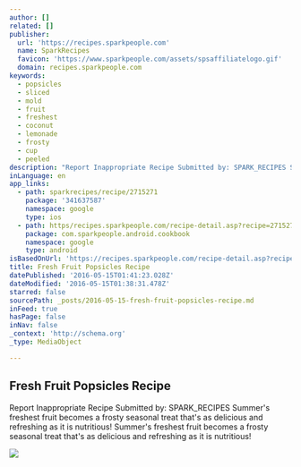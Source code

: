 ```yaml
---
author: []
related: []
publisher:
  url: 'https://recipes.sparkpeople.com'
  name: SparkRecipes
  favicon: 'https://www.sparkpeople.com/assets/spsaffiliatelogo.gif'
  domain: recipes.sparkpeople.com
keywords:
  - popsicles
  - sliced
  - mold
  - fruit
  - freshest
  - coconut
  - lemonade
  - frosty
  - cup
  - peeled
description: "Report Inappropriate Recipe Submitted by: SPARK_RECIPES Summer's freshest fruit becomes a frosty seasonal treat that's as delicious and refreshing as it is nutritious! Summer's freshest fruit becomes a frosty seasonal treat that's as delicious and refreshing as it is nutritious!"
inLanguage: en
app_links:
  - path: sparkrecipes/recipe/2715271
    package: '341637587'
    namespace: google
    type: ios
  - path: https/recipes.sparkpeople.com/recipe-detail.asp?recipe=2715271
    package: com.sparkpeople.android.cookbook
    namespace: google
    type: android
isBasedOnUrl: 'https://recipes.sparkpeople.com/recipe-detail.asp?recipe=2715271'
title: Fresh Fruit Popsicles Recipe
datePublished: '2016-05-15T01:41:23.028Z'
dateModified: '2016-05-15T01:38:31.478Z'
starred: false
sourcePath: _posts/2016-05-15-fresh-fruit-popsicles-recipe.md
inFeed: true
hasPage: false
inNav: false
_context: 'http://schema.org'
_type: MediaObject

---
```

<article style=""><h1>Fresh Fruit Popsicles Recipe</h1><p>Report Inappropriate Recipe Submitted by: SPARK_RECIPES Summer's freshest fruit becomes a frosty seasonal treat that's as delicious and refreshing as it is nutritious! Summer's freshest fruit becomes a frosty seasonal treat that's as delicious and refreshing as it is nutritious!</p><img src="https://sparkpeo.hs.llnwd.net/e4/nw/6/3/l637626387.jpg" /></article>